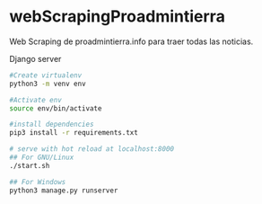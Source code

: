 # webScrapingProadmintierra
Web Scraping de proadmintierra.info para traer todas las noticias.

Django server

 ``` bash
 #Create virtualenv
 python3 -m venv env

 #Activate env
 source env/bin/activate

 #install dependencies
 pip3 install -r requirements.txt

 # serve with hot reload at localhost:8000
 ## For GNU/Linux
 ./start.sh

 ## For Windows
python3 manage.py runserver
 ```

